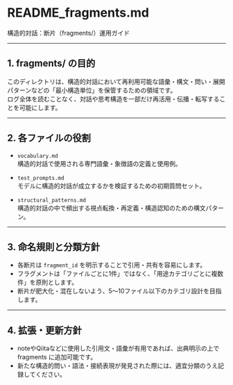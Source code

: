 # README_fragments.md
構造的対話：断片（fragments/）運用ガイド

---

## 1. fragments/ の目的

このディレクトリは、構造的対話において再利用可能な語彙・構文・問い・展開パターンなどの「最小構造単位」を保管するための領域です。  
ログ全体を読むことなく、対話や思考構造を一部だけ再活用・伝播・転写することを可能にします。

---

## 2. 各ファイルの役割

- `vocabulary.md`  
  構造的対話で使用される専門語彙・象徴語の定義と使用例。

- `test_prompts.md`  
  モデルに構造的対話が成立するかを検証するための初期質問セット。

- `structural_patterns.md`  
  構造的対話の中で頻出する視点転換・再定義・構造認知のための構文パターン。

---

## 3. 命名規則と分類方針

- 各断片は `fragment_id` を明示することで引用・共有を容易にします。
- フラグメントは「ファイルごとに1件」ではなく、「用途カテゴリごとに複数件」を原則とします。
- 断片が肥大化・混在しないよう、5〜10ファイル以下のカテゴリ設計を目指します。

---

## 4. 拡張・更新方針

- noteやQiitaなどに使用した引用文・語彙が有用であれば、出典明示の上で fragments に追加可能です。
- 新たな構造的問い・語法・接続表現が発見された際には、適宜分類のうえ記録してください。
